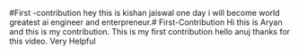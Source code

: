 #First -contribution
hey this is kishan jaiswal one day i will become world greatest ai engineer and enterpreneur.# First-Contribution
Hi this is Aryan and this is my contribution.
This is my first contribution
hello anuj thanks for this video. Very Helpful
